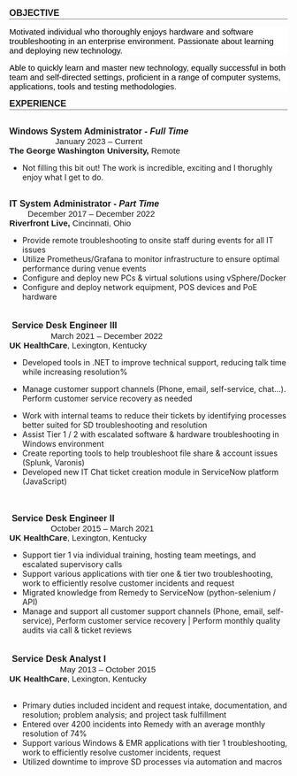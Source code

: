 <div style='margin-top:0in;margin-right:0in;margin-bottom:10.0pt;margin-left:0in;line-height:115%;font-size:15px;font-family:"Calibri",sans-serif;border:none;border-bottom:solid gray 1.0pt;padding:0in 0in 1.0pt 0in;'>
    <p style='margin-top:0in;margin-right:0in;margin-bottom:0in;margin-left:0in;line-height:normal;font-size:15px;font-family:"Calibri",sans-serif;border:none;padding:0in;'><strong><span style="font-size:16px;">OBJECTIVE</span></strong></p>
</div>
<p style='margin-top:0in;margin-right:0in;margin-bottom:10.0pt;margin-left:0in;line-height:115%;font-size:15px;font-family:"Calibri",sans-serif;background:white;'><span style="color:black;">Motivated individual who thoroughly enjoys hardware and software troubleshooting in an enterprise environment. Passionate about learning and deploying new technology.</span></p>
<p style='margin-top:0in;margin-right:0in;margin-bottom:10.0pt;margin-left:0in;line-height:115%;font-size:15px;font-family:"Calibri",sans-serif;background:white;'><span style="color:black;">Able to quickly learn and master new technology, equally successful in both team and self-directed settings, proficient in a range of computer systems, applications, tools and testing methodologies.</span></p>
<div style='margin-top:0in;margin-right:0in;margin-bottom:10.0pt;margin-left:0in;line-height:115%;font-size:15px;font-family:"Calibri",sans-serif;border:none;border-bottom:solid gray 1.0pt;padding:0in 0in 1.0pt 0in;'>
    <p style='margin-top:0in;margin-right:0in;margin-bottom:0in;margin-left:0in;line-height:normal;font-size:15px;font-family:"Calibri",sans-serif;border:none;padding:0in;'><strong><span style="font-size:16px;">EXPERIENCE</span></strong></p>
</div>
<p style='margin-top:0in;margin-right:0in;margin-bottom:0in;margin-left:0in;line-height:normal;font-size:15px;font-family:"Calibri",sans-serif;'><br><strong><span style="font-size:16px;">Windows System Administrator - <em>Full Time</em></span></strong> &nbsp; &nbsp; &nbsp; &nbsp; &nbsp; &nbsp; &nbsp; &nbsp; &nbsp; &nbsp; &nbsp; &nbsp; &nbsp; &nbsp; &nbsp; &nbsp; &nbsp; &nbsp; &nbsp; &nbsp; &nbsp; &nbsp; &nbsp;&nbsp;&nbsp; &nbsp; &nbsp; &nbsp; &nbsp; &nbsp; &nbsp; &nbsp; January 2023 &ndash; Current</p>
<p style='margin-top:0in;margin-right:0in;margin-bottom:0in;margin-left:0in;line-height:normal;font-size:15px;font-family:"Calibri",sans-serif;'><strong>The George Washington University,&nbsp;</strong>Remote</p>
<ul style="list-style-type: disc;">
    <li>Not filling this bit out! The work is incredible, exciting and I thorughly enjoy what I get to do.</li>

</ul>


<p style='margin-top:0in;margin-right:0in;margin-bottom:0in;margin-left:0in;line-height:normal;font-size:15px;font-family:"Calibri",sans-serif;'><br><strong><span style="font-size:16px;">IT System Administrator - <em>Part Time</em></span></strong> &nbsp; &nbsp; &nbsp; &nbsp; &nbsp; &nbsp; &nbsp; &nbsp; &nbsp; &nbsp; &nbsp; &nbsp; &nbsp; &nbsp; &nbsp; &nbsp; &nbsp; &nbsp; &nbsp; &nbsp; &nbsp; &nbsp; &nbsp;&nbsp;&nbsp; &nbsp; &nbsp; &nbsp; &nbsp; &nbsp; &nbsp; &nbsp; December 2017 &ndash; December 2022</p>
<p style='margin-top:0in;margin-right:0in;margin-bottom:0in;margin-left:0in;line-height:normal;font-size:15px;font-family:"Calibri",sans-serif;'><strong>Riverfront Live,&nbsp;</strong>Cincinnati, Ohio</p>
<ul style="list-style-type: disc;">
    <li>Provide remote troubleshooting to onsite staff during events for all IT issues</li>
    <li>Utilize Prometheus/Grafana to monitor infrastructure to ensure optimal performance during venue events</li>
    <li>Configure and deploy new PCs &amp; virtual solutions using vSphere/Docker</li>
    <li>Configure and deploy network equipment, POS devices and PoE hardware</li>
</ul>
<p style='margin-top:0in;margin-right:0in;margin-bottom:0in;margin-left:0in;line-height:normal;font-size:15px;font-family:"Calibri",sans-serif;'><strong><span style="font-size:17px;"><br>&nbsp;</span></strong><strong><span style="font-size:16px;">Service Desk Engineer III</span></strong><span style="font-size:16px;">&nbsp; &nbsp; &nbsp; &nbsp;&nbsp;</span>&nbsp; &nbsp; &nbsp; &nbsp; &nbsp; &nbsp; &nbsp; &nbsp; &nbsp; &nbsp; &nbsp; &nbsp; &nbsp; &nbsp; &nbsp; &nbsp; &nbsp; &nbsp; &nbsp; &nbsp; &nbsp; &nbsp; &nbsp; &nbsp; &nbsp; &nbsp; &nbsp; &nbsp; &nbsp; &nbsp; &nbsp; &nbsp; &nbsp; &nbsp; &nbsp; &nbsp; &nbsp; &nbsp; &nbsp;&nbsp;&nbsp; &nbsp; &nbsp; March 2021 &ndash; December 2022</p>
<p style='margin-top:0in;margin-right:0in;margin-bottom:0in;margin-left:0in;line-height:normal;font-size:15px;font-family:"Calibri",sans-serif;'><strong>UK HealthCare</strong>, Lexington, Kentucky</p>
<ul style="list-style-type: disc;">
    <li>Developed tools in .NET to improve technical support, reducing talk time while increasing resolution%</li>
</ul>
<ul style="list-style-type: disc;margin-left:0in;">
    <li>Manage customer support channels (Phone, email, self-service, chat&hellip;). Perform customer service recovery as needed</li>
</ul>
<ul style="list-style-type: disc;">
    <li>Work with internal teams to reduce their tickets by identifying processes better suited for SD troubleshooting and resolution</li>
    <li>Assist Tier 1 / 2 with escalated software &amp; hardware troubleshooting in Windows environment</li>
    <li>Create reporting tools to help troubleshoot file share &amp; account issues (Splunk, Varonis)</li>
    <li>Developed new IT Chat ticket creation module in ServiceNow platform (JavaScript)</li>
</ul>
<p style='margin-top:0in;margin-right:0in;margin-bottom:0in;margin-left:0in;line-height:normal;font-size:15px;font-family:"Calibri",sans-serif;'><strong><span style="font-size:16px;"><br>&nbsp;<br>&nbsp;Service Desk Engineer II</span></strong><span style="font-size:16px;">&nbsp; &nbsp; &nbsp; &nbsp; &nbsp;</span>&nbsp; &nbsp; &nbsp; &nbsp; &nbsp; &nbsp; &nbsp; &nbsp; &nbsp; &nbsp; &nbsp; &nbsp; &nbsp; &nbsp; &nbsp; &nbsp; &nbsp; &nbsp; &nbsp; &nbsp; &nbsp; &nbsp; &nbsp; &nbsp; &nbsp; &nbsp; &nbsp; &nbsp; &nbsp; &nbsp; &nbsp; &nbsp; &nbsp; &nbsp; &nbsp; &nbsp; &nbsp; &nbsp; &nbsp;&nbsp;&nbsp; &nbsp; &nbsp; October 2015 &ndash; March 2021</p>
<p style='margin-top:0in;margin-right:0in;margin-bottom:0in;margin-left:0in;line-height:normal;font-size:15px;font-family:"Calibri",sans-serif;'><strong>UK HealthCare</strong>, Lexington, Kentucky</p>
<ul style="list-style-type: disc;">
    <li>Support tier 1 via individual training, hosting team meetings, and escalated supervisory calls</li>
    <li>Support various applications with tier one &amp; tier two troubleshooting, work to efficiently resolve customer incidents and request</li>
    <li>Migrated knowledge from Remedy to ServiceNow (python-selenium / API)</li>
    <li>Manage and support all customer support channels (Phone, email, self-service), Perform customer service recovery | Perform monthly quality audits via call &amp; ticket reviews</li>
</ul>
<p style='margin-top:0in;margin-right:0in;margin-bottom:0in;margin-left:0in;line-height:normal;font-size:15px;font-family:"Calibri",sans-serif;'><strong><span style="font-size:17px;"><br>&nbsp;</span></strong><strong><span style="font-size:16px;">Service Desk Analyst I</span></strong>&nbsp; &nbsp; &nbsp; &nbsp; &nbsp; &nbsp; &nbsp; &nbsp;&nbsp;&nbsp; &nbsp; &nbsp; &nbsp; &nbsp; &nbsp; &nbsp; &nbsp; &nbsp; &nbsp; &nbsp; &nbsp; &nbsp; &nbsp; &nbsp; &nbsp; &nbsp; &nbsp; &nbsp; &nbsp; &nbsp; &nbsp; &nbsp; &nbsp; &nbsp; &nbsp; &nbsp; &nbsp; &nbsp; &nbsp; &nbsp;&nbsp;&nbsp; &nbsp; &nbsp; &nbsp; &nbsp; &nbsp; &nbsp; &nbsp; &nbsp; &nbsp; May 2013 &ndash; October 2015</p>
<p style='margin-top:0in;margin-right:0in;margin-bottom:0in;margin-left:0in;line-height:normal;font-size:15px;font-family:"Calibri",sans-serif;'><strong>UK HealthCare</strong>, Lexington, Kentucky</p>
<p style='margin-top:0in;margin-right:0in;margin-bottom:0in;margin-left:0in;line-height:normal;font-size:15px;font-family:"Calibri",sans-serif;'>&nbsp;</p>
<ul style="list-style-type: disc;">
    <li>Primary duties included incident and request intake, documentation, and resolution; problem analysis; and project task fulfillment</li>
    <li>Entered over 4200 incidents into Remedy with an average monthly resolution of 74%</li>
    <li>Support various Windows &amp; EMR applications with tier 1 troubleshooting, work to efficiently resolve customer incidents, request</li>
    <li>Utilized downtime to improve SD processes via automation and macros</li>
</ul>
